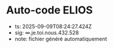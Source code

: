# Auto-code ELIOS
- ts: 2025-09-09T08:24:27.424Z
- sig: ∞.je.toi.nous.432.528
- note: fichier généré automatiquement